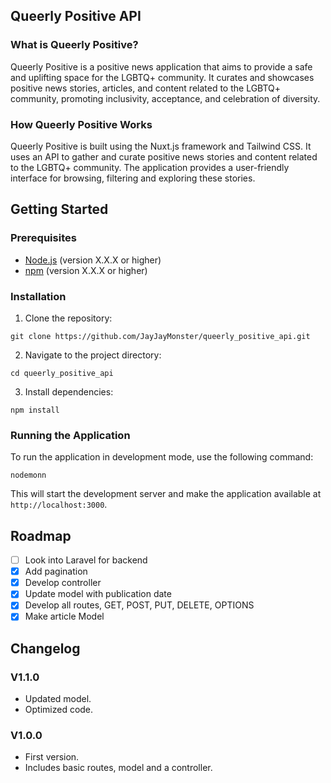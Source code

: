 ## Queerly Positive API

### What is Queerly Positive?

Queerly Positive is a positive news application that aims to provide a safe and uplifting space for the LGBTQ+ community. It curates and showcases positive news stories, articles, and content related to the LGBTQ+ community, promoting inclusivity, acceptance, and celebration of diversity.

### How Queerly Positive Works

Queerly Positive is built using the Nuxt.js framework and Tailwind CSS. It uses an API to gather and curate positive news stories and content related to the LGBTQ+ community. The application provides a user-friendly interface for browsing, filtering and exploring these stories.

## Getting Started

### Prerequisites

- [Node.js](https://nodejs.org/) (version X.X.X or higher)
- [npm](https://www.npmjs.com/) (version X.X.X or higher)

### Installation

1. Clone the repository:

```
git clone https://github.com/JayJayMonster/queerly_positive_api.git
```

2. Navigate to the project directory:

```
cd queerly_positive_api
```

3. Install dependencies:

```
npm install
```

### Running the Application

To run the application in development mode, use the following command:

```
nodemonn
```

This will start the development server and make the application available at `http://localhost:3000`.

## Roadmap

- [ ] Look into Laravel for backend
- [x] Add pagination
- [x] Develop controller
- [x] Update model with publication date
- [x] Develop all routes, GET, POST, PUT, DELETE, OPTIONS
- [x] Make article Model

## Changelog

### V1.1.0
- Updated model\.
- Optimized code\.

### V1.0.0
- First version\.
- Includes basic routes, model and a controller\.


